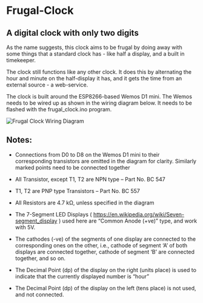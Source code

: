 # Frugal-Clock
## A digital clock with only two digits

As the name suggests, this clock aims to be frugal by doing away with some things that a standard clock has - like half a display, and a built in timekeeper.

The clock still functions like any other clock. It does this by alternating the hour and minute on the half-display it has, and it gets the time from an external source - a web-service.

The clock is built around the ESP8266-based Wemos D1 mini. The Wemos needs to be wired up as shown in the wiring diagram below. It needs to be flashed with the frugal_clock.ino program.


![Frugal Clock Wiring Diagram](https://github.com/ajithvasudevan/Frugal-Clock/raw/master/Frugal%20Clock%20-%20Wiring%20Diagram.png "Frugal Clock - Wiring Diagram")

## Notes:

* Connections from D0 to D8 on the Wemos D1 mini to their corresponding transistors are omitted in the diagram for clarity. Similarly marked points need to be connected together

* All Transistor, except T1, T2 are NPN type  – Part No. BC 547
 
* T1, T2 are PNP type Transistors                  – Part No. BC 557 

* All Resistors are 4.7 kΩ, unless specified in the diagram

* The 7-Segment LED Displays ( https://en.wikipedia.org/wiki/Seven-segment_display  ) used here are “Common Anode (+ve)” type, and work with 5V.

* The cathodes (-ve) of the segments of one display are connected to the corresponding ones on the other, i.e., cathode of segment ‘A’ of both displays are connected together, cathode of segment ‘B’ are connected together, and so on.

* The Decimal Point (dp) of the display on the right (units place) is used to indicate that the currently displayed number is “hour”

* The Decimal Point (dp) of the display on the left (tens place) is not used, and not connected. 
